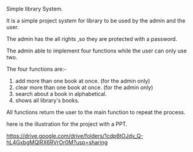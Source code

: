Simple library System.



It is a simple project system for library to be used by the admin and the user.

The admin has the all rights ,so they are protected with a password.

The admin able to implement four functions while the user can only use two.

The four functions are:-

1) add more than one book at once.   (for the admin only)
2) clear more than one book at once.   (for the admin only)
3) search about a book in alphabetical.
4) shows all library's books.

All functions return the user to  the main function to repeat the process.

here is the illustration for the project with a PPT.

https://drive.google.com/drive/folders/1cdp6tOJdv_Q-hL4GxbgMQlRX6RVrOr0M?usp=sharing
